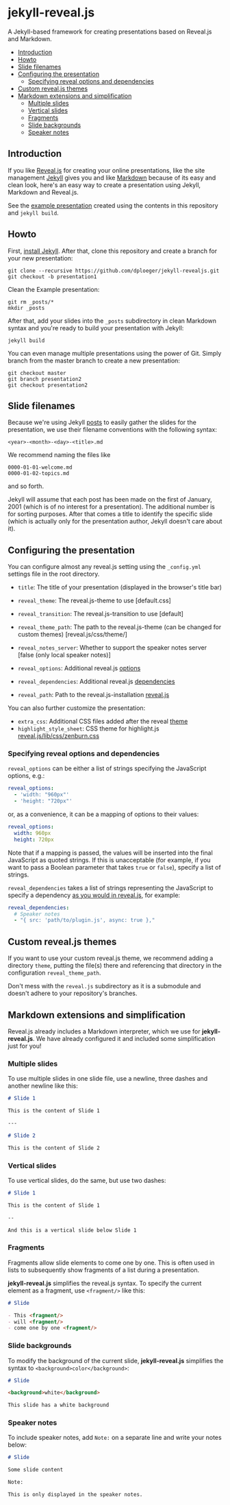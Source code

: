 # jekyll-reveal.js

A Jekyll-based framework for creating presentations based on Reveal.js and Markdown.

- [Introduction](#introduction)
- [Howto](#howto)
- [Slide filenames](#slide-filenames)
- [Configuring the presentation](#configuring-the-presentation)
  - [Specifying reveal options and dependencies](#specifying-reveal-options-and-dependencies)
- [Custom reveal.js themes](#custom-revealjs-themes)
- [Markdown extensions and simplification](#markdown-extensions-and-simplification)
  - [Multiple slides](#multiple-slides)
  - [Vertical slides](#vertical-slides)
  - [Fragments](#fragments)
  - [Slide backgrounds](#slide-backgrounds)
  - [Speaker notes](#speaker-notes)

## Introduction

If you like [Reveal.js][] for creating your online presentations, like the site management [Jekyll][] gives you and like [Markdown][] because of its easy and clean look, here's an easy way to create a presentation using Jekyll, Markdown and Reveal.js.

See the [example presentation][] created using the contents in this repository and `jekyll build`.

## Howto

First, [install Jekyll][]. After that, clone this repository and create a branch for your new presentation:

    git clone --recursive https://github.com/dploeger/jekyll-revealjs.git
    git checkout -b presentation1

Clean the Example presentation:

    git rm _posts/*
    mkdir _posts

After that, add your slides into the `_posts` subdirectory in clean Markdown syntax and you're ready to build your presentation with Jekyll:

    jekyll build

You can even manage multiple presentations using the power of Git. Simply branch from the master branch to create a new presentation:

    git checkout master
    git branch presentation2
    git checkout presentation2

## Slide filenames

Because we're using Jekyll [posts][] to easily gather the slides for the presentation, we use their filename conventions with the following syntax:

    <year>-<month>-<day>-<title>.md

We recommend naming the files like

    0000-01-01-welcome.md
    0000-01-02-topics.md

and so forth.

Jekyll will assume that each post has been made on the first of January, 2001 (which is of no interest for a presentation). The additional number is for sorting purposes. After that comes a title to identify the specific slide (which is actually only for the presentation author, Jekyll doesn't care about it).

## Configuring the presentation

You can configure almost any reveal.js setting using the `_config.yml` settings file in the root directory.

- `title`: The title of your presentation (displayed in the browser's title bar)
- `reveal_theme`: The reveal.js-theme to use [default.css]
- `reveal_transition`: The reveal.js-transition to use [default]
- `reveal_theme_path`: The path to the reveal.js-theme (can be changed for custom themes) [reveal.js/css/theme/]
- `reveal_notes_server`: Whether to support the speaker notes server [false (only local speaker notes)]
- `reveal_options`: Additional reveal.js [options][]

- `reveal_dependencies`: Additional reveal.js [dependencies][]
- `reveal_path`: Path to the reveal.js-installation [reveal.js]

You can also further customize the presentation:

- `extra_css`: Additional CSS files added after the reveal [theme][]
- `highlight_style_sheet`: CSS theme for highlight.js [reveal.js/lib/css/zenburn.css](reveal.js/lib/css/zenburn.css)

### Specifying reveal options and dependencies

`reveal_options` can be either a list of strings specifying the JavaScript options, e.g.:

```yaml
reveal_options:
  - 'width: "960px"'
  - 'height: "720px"'
```

or, as a convenience, it can be a mapping of options to their values:

```yaml
reveal_options:
  width: 960px
  height: 720px
```

Note that if a mapping is passed, the values will be inserted into the final JavaScript as quoted strings. If this is unacceptable (for example, if you want to pass a Boolean parameter that takes `true` or `false`), specify a list of strings.

`reveal_dependencies` takes a list of strings representing the JavaScript to specify a dependency [as you would in reveal.js](https://github.com/hakimel/reveal.js/#dependencies), for example:

```yaml
reveal_dependencies:
  # Speaker notes
  - "{ src: 'path/to/plugin.js', async: true },"
```

## Custom reveal.js themes

If you want to use your custom reveal.js theme, we recommend adding a directory `theme`, putting the file(s) there and referencing that directory in the configuration `reveal_theme_path`.

Don't mess with the `reveal.js` subdirectory as it is a submodule and doesn't adhere to your repository's branches.

## Markdown extensions and simplification

Reveal.js already includes a Markdown interpreter, which we use for **jekyll-reveal.js**. We have already configured it and included some simplification just for you!

### Multiple slides

To use multiple slides in one slide file, use a newline, three dashes and another newline like this:

```markdown
# Slide 1

This is the content of Slide 1

---

# Slide 2

This is the content of Slide 2
```

### Vertical slides

To use vertical slides, do the same, but use two dashes:

```markdown
# Slide 1

This is the content of Slide 1

--

And this is a vertical slide below Slide 1
```

### Fragments

Fragments allow slide elements to come one by one. This is often used in lists to subsequently show fragments of a list during a presentation.

**jekyll-reveal.js** simplifies the reveal.js syntax. To specify the current element as a fragment, use `<fragment/>` like this:

```markdown
# Slide

- This <fragment/>
- will <fragment/>
- come one by one <fragment/>
```

### Slide backgrounds

To modify the background of the current slide, **jekyll-reveal.js** simplifies the syntax to `<background>color</background>`:

```markdown
# Slide

<background>white</background>

This slide has a white background
```

### Speaker notes

To include speaker notes, add `Note:` on a separate line and write your notes below:

```markdown
# Slide

Some slide content

Note:

This is only displayed in the speaker notes.
```

[reveal.js]: http://lab.hakim.se/reveal-js/#/
[jekyll]: http://jekyllrb.com/
[markdown]: http://daringfireball.net/projects/markdown/
[example presentation]: http://dploeger.github.io/jekyll-revealjs/example
[install jekyll]: http://jekyllrb.com/docs/installation/
[options]: https://github.com/hakimel/reveal.js#configuration
[dependencies]: https://github.com/hakimel/reveal.js#dependencies
[posts]: https://jekyllrb.com/docs/posts/#creating-posts
[theme]: https://github.com/hakimel/reveal.js#theming
